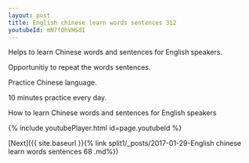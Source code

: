 ```yaml
---
layout: post
title: English chinese learn words sentences 312 
youtubeId: mN7f0hVHSdI
---
```

 
 
Helps to learn Chinese words and sentences for English speakers.

Opportunitiy to repeat the words sentences. 

Practice Chinese language. 
 
10 minutes practice every day. 
 
How to learn Chinese words and sentences for English speakers 
 
{% include youtubePlayer.html id=page.youtubeId %}
 
 
[Next]({{ site.baseurl }}{% link  split1/_posts/2017-01-29-English chinese learn words sentences 68 .md%})
 
